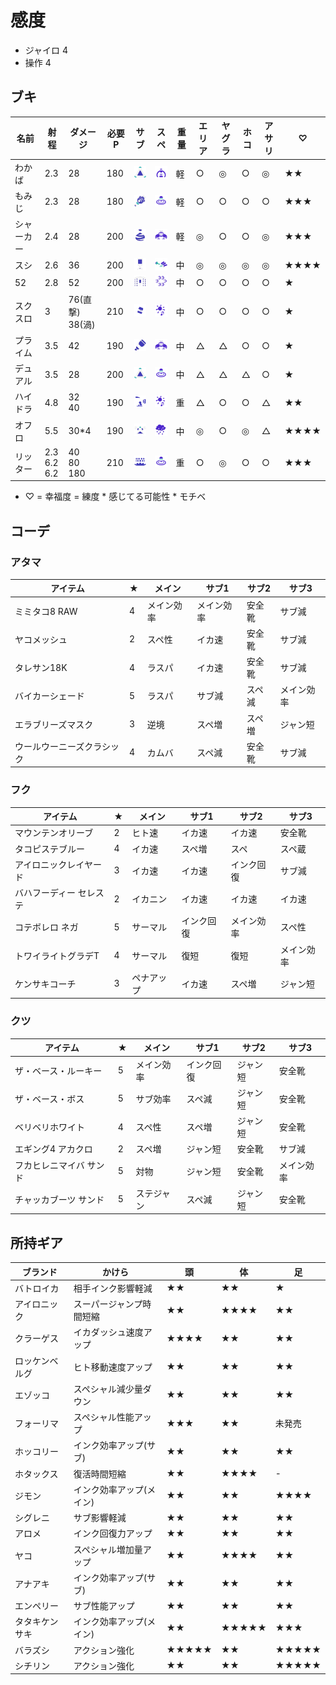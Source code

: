 # 感度
* ジャイロ 4
* 操作 4

## ブキ
|名前|射程|ダメージ|必要P|サブ|スペ|重量|エリア|ヤグラ|ホコ|アサリ|♡|
|-|-|-|-|-|-|-|-|-|-|-|-|
|わかば|2.3|28|180|<img src="images/SplatBomb.webp" width="32px" alt="スプボ" />|<img src="images/BigBubbler.png" width="32px" alt="バリア" />|軽|○|◎|○|◎|★★|
|もみじ|2.3|28|180|<img src="images/Torpedo.webp" width="32px" alt="トーピード" />|<img src="images/WaveBreaker.png" width="32px" alt="ソナー" />|軽|○|○|○|○|★★★|
|シャーカー|2.4|28|200|<img src="images/BurstBomb.webp" width="32px" alt="クイボ" />|<img src="images/CrabTank.webp" width="32px" alt="カニ" />|軽|◎|○|○|◎|★★★|
|スシ|2.6|36|200|<img src="images/SuctionBomb.webp" width="32px" alt="キューバン" />|<img src="images/Trizooka.webp" width="32px" alt="ウルショ" />|中|◎|◎|◎|◎|★★★★|
|52|2.8|52|200|<img src="images/SplashWall.webp" width="32px" alt="シールド" />|<img src="images/KillerWail5.1.webp" width="32px" alt="メガホン" />|中|○|○|○|○|★|
|スクスロ|3|76(直撃)<br>38(渦)|210|<img src="images/FizzyBomb.png" width="32px" alt="タンサン" />|<img src="images/BooyahBomb.png" width="32px" alt="ナイスダマ" />|中|○|○|○|○|★|
|プライム|3.5|42|190|<img src="images/AngleShooter.webp" width="32px" alt="マーカー" />|<img src="images/CrabTank.webp" width="32px" alt="カニ" />|中|△|△|○|○|★|
|デュアル|3.5|28|200|<img src="images/SplatBomb.webp" width="32px" alt="スプボ" />|<img src="images/WaveBreaker.png" width="32px" alt="ソナー" />|中|△|△|△|○|★|
|ハイドラ|4.8|32<br>40|190|<img src="images/Autobomb.png" width="32px" alt="ロボム" />|<img src="images/BooyahBomb.png" width="32px" alt="ナイスダマ" />|重|△|○|○|△|★★|
|オフロ|5.5|30\*4|190|<img src="images/Sprinkler.webp" width="32px" alt="スプリンクラー" />|<img src="images/InkStorm.webp" width="32px" alt="アメ" />|中|◎|○|◎|△|★★★★|
|リッター|2.3<br>6.2<br>6.2|40<br>80<br>180|210|<img src="images/InkMine.png" width="32px" alt="トラップ" />|<img src="images/WaveBreaker.png" width="32px" alt="ソナー" />|重|○|◎|○|○|★★★|

- ♡ = 幸福度 = 練度 * 感じてる可能性 * モチベ
## コーデ
### アタマ
|アイテム|★|メイン|サブ1|サブ2|サブ3|
|-|-|-|-|-|-|
|ミミタコ8 RAW|4|メイン効率|メイン効率|安全靴|サブ減|
|ヤコメッシュ|2|スペ性|イカ速|安全靴|サブ減|
|タレサン18K|4|ラスパ|イカ速|安全靴|サブ減|
|バイカーシェード|5|ラスパ|サブ減|スペ減|メイン効率|
|エラブリーズマスク|3|逆境|スペ増|スペ増|ジャン短|
|ウールウーニーズクラシック|4|カムバ|スペ減|安全靴|サブ減|
### フク
|アイテム|★|メイン|サブ1|サブ2|サブ3|
|-|-|-|-|-|-|
|マウンテンオリーブ|2|ヒト速|イカ速|イカ速|安全靴|
|タコピステブルー|4|イカ速|スペ増|スペ|スペ蔵|
|アイロニックレイヤード|3|イカ速|イカ速|インク回復|サブ減|
|バハフーディー セレステ|2|イカニン|イカ速|イカ速|イカ速|
|コテボレロ ネガ|5|サーマル|インク回復|メイン効率|スペ性|
|トワイライトグラデT|4|サーマル|復短|復短|メイン効率|
|ケンサキコーチ|3|ペナアップ|イカ速|スペ増|ジャン短|
### クツ
|アイテム|★|メイン|サブ1|サブ2|サブ3|
|-|-|-|-|-|-|
|ザ・ベース・ルーキー|5|メイン効率|インク回復|ジャン短|安全靴|
|ザ・ベース・ボス|5|サブ効率|スペ減|ジャン短|安全靴|
|ベリベリホワイト|4|スペ性|スペ増|ジャン短|安全靴|
|エギング4 アカクロ|2|スペ増|ジャン短|安全靴|サブ減|
|フカヒレニマイバ サンド|5|対物|ジャン短|安全靴|メイン効率|
|チャッカブーツ サンド|5|ステジャン|スペ減|ジャン短|安全靴|
## 所持ギア
|ブランド|かけら|頭|体|足|
|-|-|-|-|-|
|バトロイカ|相手インク影響軽減|★★|★★|★|
|アイロニック|スーパージャンプ時間短縮|★★|★★★★|★★|
|クラーゲス|イカダッシュ速度アップ|★★★★|★★|★★|
|ロッケンベルグ|ヒト移動速度アップ|★★|★★|★★|
|エゾッコ|スペシャル減少量ダウン|★★|★★|★★|
|フォーリマ|スペシャル性能アップ|★★★|★★|未発売|
|ホッコリー|インク効率アップ(サブ)|★★|★★|★★|
|ホタックス|復活時間短縮|★★|★★★★|-|
|ジモン|インク効率アップ(メイン)|★★|★★|★★★★|
|シグレニ|サブ影響軽減|★★|★★|★★|
|アロメ|インク回復力アップ|★★|★★|★★|
|ヤコ|スペシャル増加量アップ|★★|★★★★|★★|
|アナアキ|インク効率アップ(サブ)|★★|★★|★★|
|エンペリー|サブ性能アップ|★★|★★|★★|
|タタキケンサキ|インク効率アップ(メイン)|★★|★★★★★|★★★|
|バラズシ|アクション強化|★★★★★|★★|★★★★★|
|シチリン|アクション強化|★★|★★|★★★★★|